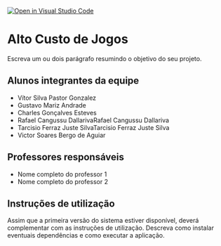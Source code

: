 [![Open in Visual Studio Code](https://classroom.github.com/assets/open-in-vscode-c66648af7eb3fe8bc4f294546bfd86ef473780cde1dea487d3c4ff354943c9ae.svg)](https://classroom.github.com/online_ide?assignment_repo_id=7572069&assignment_repo_type=AssignmentRepo)
# Alto Custo de Jogos
Escreva um ou dois  parágrafo resumindo o objetivo do seu projeto.

## Alunos integrantes da equipe

* Vítor Silva Pastor Gonzalez
* Gustavo Mariz Andrade
* Charles Gonçalves Esteves
* Rafael Cangussu DallarivaRafael Cangussu Dallariva
* Tarcisio Ferraz Juste SilvaTarcisio Ferraz Juste Silva
* Victor Soares Bergo de Aguiar

## Professores responsáveis

* Nome completo do professor 1
* Nome completo do professor 2

## Instruções de utilização

Assim que a primeira versão do sistema estiver disponível, deverá complementar com as instruções de utilização. Descreva como instalar eventuais dependências e como executar a aplicação.
